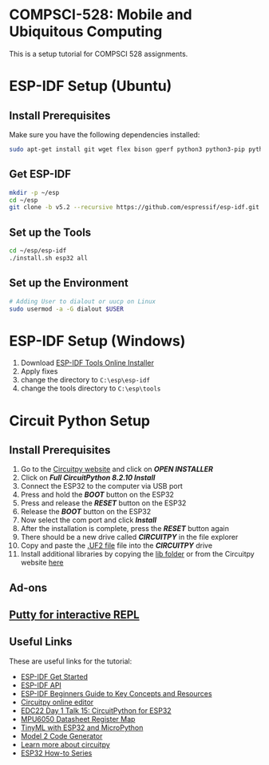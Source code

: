 # COMPSCI-528: Mobile and Ubiquitous Computing

This is a setup tutorial for COMPSCI 528 assignments.


# ESP-IDF Setup (Ubuntu)

## Install Prerequisites

Make sure you have the following dependencies installed:

```bash
sudo apt-get install git wget flex bison gperf python3 python3-pip python3-venv cmake ninja-build ccache libffi-dev libssl-dev dfu-util libusb-1.0-0
```

## Get ESP-IDF

```bash
mkdir -p ~/esp
cd ~/esp
git clone -b v5.2 --recursive https://github.com/espressif/esp-idf.git
```

## Set up the Tools

```bash
cd ~/esp/esp-idf
./install.sh esp32 all
```

## Set up the Environment

```bash
# Adding User to dialout or uucp on Linux
sudo usermod -a -G dialout $USER
```

# ESP-IDF Setup (Windows)

1. Download [ESP-IDF Tools Online Installer](https://dl.espressif.com/dl/idf-installer/esp-idf-tools-setup-online-2.24.exe?)
2. Apply fixes
3. change the directory to `C:\esp\esp-idf`
4. change the tools directory to `C:\esp\tools`

# Circuit Python Setup

## Install Prerequisites

1. Go to the [Circuitpy website](https://circuitpython.org/board/espressif_esp32s3_devkitc_1_n32r8/) and click on ***OPEN INSTALLER***
2. Click on ***Full CircuitPython 8.2.10 Install***
3. Connect the ESP32 to the computer via USB port
4. Press and hold the ***BOOT*** button on the ESP32
5. Press and release the ***RESET*** button on the ESP32
6. Release the ***BOOT*** button on the ESP32
7. Now select the com port and click ***Install***
8. After the installation is complete, press the ***RESET*** button again
9. There should be a new drive called ***CIRCUITPY*** in the file explorer
10. Copy and paste the [.UF2 file](https://downloads.circuitpython.org/bin/espressif_esp32s3_devkitc_1_n32r8/en_US/adafruit-circuitpython-espressif_esp32s3_devkitc_1_n32r8-en_US-8.2.10.uf2) file into the ***CIRCUITPY*** drive
11. Install additional libraries by copying the [lib folder](../main/lib/)
 or from the Circuitpy website [here](https://circuitpython.org/libraries#:~:text=Bundles-,Bundle%20for%20Version%208.x,-This%20bundle%20is)

## Ad-ons
[Putty for interactive REPL](https://www.chiark.greenend.org.uk/~sgtatham/putty/latest.html)
---
 ## Useful Links

These are useful links for the tutorial:

- [ESP-IDF Get Started](https://docs.espressif.com/projects/esp-idf/en/latest/esp32/get-started/index.html)
- [ESP-IDF API](https://docs.espressif.com/projects/esp-idf/en/latest/esp32/api-reference/index.html)
- [ ESP-IDF Beginners Guide to Key Concepts and Resources](https://www.youtube.com/watch?v=J8zc8mMNKtc&t=125s)
- [Circuitpy online editor](https://code.circuitpython.org)
- [EDC22 Day 1 Talk 15: CircuitPython for ESP32](https://www.youtube.com/watch?v=1eZQzn0PX-A)
- [MPU6050 Datasheet Register Map](https://cdn.sparkfun.com/datasheets/Sensors/Accelerometers/RM-MPU-6000A.pdf) 
- [TinyML with ESP32 and MicroPython](https://github.com/tkeyo/tinyml-esp)
- [Model 2 Code Generator](https://github.com/BayesWitnesses/m2cgen/tree/master)
- [Learn more about circuitpy](https://www.youtube.com/watch?v=1rkM0Ow8Pkc)
- [ESP32 How-to Series](https://www.youtube.com/watch?v=5IuZ-E8Tmhg&list=PLHX2-9M57aE5LVZnGwbo2cjnqvLqtu2OS)